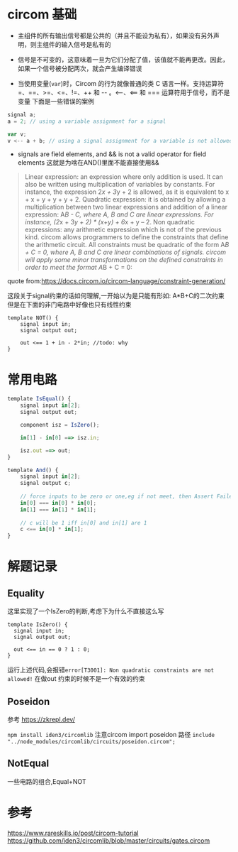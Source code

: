 # circom 基础

- 主组件的所有输出信号都是公共的（并且不能设为私有），如果没有另外声明，则主组件的输入信号是私有的
- 信号是不可变的，这意味着一旦为它们分配了值，该值就不能再更改。因此，如果一个信号被分配两次，就会产生编译错误

- 当使用变量(`var`)时，Circom 的行为就像普通的类 C 语言一样。支持运算符 =、==、>=、<=、!=、++ 和 -- 。<--、<== 和 === 运算符用于信号，而不是变量
下面是一些错误的案例
```js
signal a;
a = 2; // using a variable assignment for a signal

var v;
v <-- a + b; // using a signal assignment for a variable is not allowed
```

- signals are field elements, and && is not a valid operator for field elements
    这就是为啥在AND()里面不能直接使用&&



>Linear expression: an expression where only addition is used. It can also be written using multiplication of variables by constants. For instance, the expression 2*x + 3*y + 2 is allowed, as it is equivalent to x + x + y + y + y + 2.
Quadratic expression: it is obtained by allowing a multiplication between two linear expressions and addition of a linear expression: A*B - C, where A, B and C are linear expressions. For instance, (2*x + 3*y + 2) * (x+y) + 6*x + y – 2.
Non quadratic expressions: any arithmetic expression which is not of the previous kind.
circom allows programmers to define the constraints that define the arithmetic circuit. All constraints must be quadratic of the form A*B + C = 0, where A, B and C are linear combinations of signals. circom will apply some minor transformations on the defined constraints in order to meet the format A*B + C = 0:

quote from:https://docs.circom.io/circom-language/constraint-generation/


这段关于signal约束的话如何理解,一开始以为是只能有形如: A*B+C的二次约束
但是在下面的非门电路中好像也只有线性约束
```
template NOT() {
    signal input in;
    signal output out;

    out <== 1 + in - 2*in; //todo: why 
}
```


# 常用电路

```js
template IsEqual() {
    signal input in[2];
    signal output out;

    component isz = IsZero();

    in[1] - in[0] ==> isz.in;

    isz.out ==> out;
}
```

```js
template And() {
    signal input in[2];
    signal output c;
    
    // force inputs to be zero or one,eg if not meet, then Assert Failed. 官方的实现没有做(0,1)限制,可以理解为大于0就是真
    in[0] === in[0] * in[0];
    in[1] === in[1] * in[1];
    
    // c will be 1 iff in[0] and in[1] are 1
    c <== in[0] * in[1];
}
```


# 解题记录


## Equality 

这里实现了一个IsZero的判断,考虑下为什么不直接这么写
```
template IsZero() {
  signal input in;
  signal output out;

  out <== in == 0 ? 1 : 0;
}
```
运行上述代码,会报错`error[T3001]: Non quadratic constraints are not allowed!`
在做out 约束的时候不是一个有效的约束


## Poseidon

参考 https://zkrepl.dev/

`npm install iden3/circomlib`
注意circom import poseidon 路径 `include "../node_modules/circomlib/circuits/poseidon.circom";`


## NotEqual

一些电路的组合,Equal+NOT


# 参考

https://www.rareskills.io/post/circom-tutorial
https://github.com/iden3/circomlib/blob/master/circuits/gates.circom